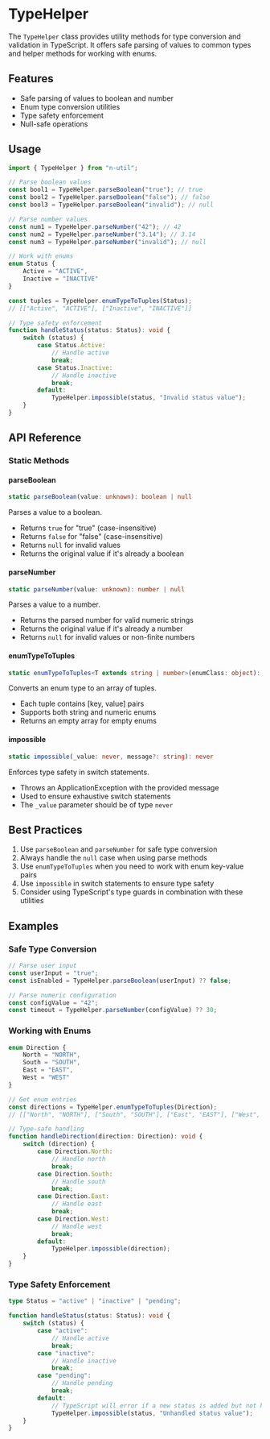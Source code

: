 # TypeHelper

The `TypeHelper` class provides utility methods for type conversion and validation in TypeScript. It offers safe parsing of values to common types and helper methods for working with enums.

## Features

- Safe parsing of values to boolean and number
- Enum type conversion utilities
- Type safety enforcement
- Null-safe operations

## Usage

```typescript
import { TypeHelper } from "n-util";

// Parse boolean values
const bool1 = TypeHelper.parseBoolean("true"); // true
const bool2 = TypeHelper.parseBoolean("false"); // false
const bool3 = TypeHelper.parseBoolean("invalid"); // null

// Parse number values
const num1 = TypeHelper.parseNumber("42"); // 42
const num2 = TypeHelper.parseNumber("3.14"); // 3.14
const num3 = TypeHelper.parseNumber("invalid"); // null

// Work with enums
enum Status {
    Active = "ACTIVE",
    Inactive = "INACTIVE"
}

const tuples = TypeHelper.enumTypeToTuples(Status);
// [["Active", "ACTIVE"], ["Inactive", "INACTIVE"]]

// Type safety enforcement
function handleStatus(status: Status): void {
    switch (status) {
        case Status.Active:
            // Handle active
            break;
        case Status.Inactive:
            // Handle inactive
            break;
        default:
            TypeHelper.impossible(status, "Invalid status value");
    }
}
```

## API Reference

### Static Methods

#### parseBoolean
```typescript
static parseBoolean(value: unknown): boolean | null
```
Parses a value to a boolean.

- Returns `true` for "true" (case-insensitive)
- Returns `false` for "false" (case-insensitive)
- Returns `null` for invalid values
- Returns the original value if it's already a boolean

#### parseNumber
```typescript
static parseNumber(value: unknown): number | null
```
Parses a value to a number.

- Returns the parsed number for valid numeric strings
- Returns the original value if it's already a number
- Returns `null` for invalid values or non-finite numbers

#### enumTypeToTuples
```typescript
static enumTypeToTuples<T extends string | number>(enumClass: object): Array<[string, T]>
```
Converts an enum type to an array of tuples.

- Each tuple contains [key, value] pairs
- Supports both string and numeric enums
- Returns an empty array for empty enums

#### impossible
```typescript
static impossible(_value: never, message?: string): never
```
Enforces type safety in switch statements.

- Throws an ApplicationException with the provided message
- Used to ensure exhaustive switch statements
- The `_value` parameter should be of type `never`

## Best Practices

1. Use `parseBoolean` and `parseNumber` for safe type conversion
2. Always handle the `null` case when using parse methods
3. Use `enumTypeToTuples` when you need to work with enum key-value pairs
4. Use `impossible` in switch statements to ensure type safety
5. Consider using TypeScript's type guards in combination with these utilities

## Examples

### Safe Type Conversion

```typescript
// Parse user input
const userInput = "true";
const isEnabled = TypeHelper.parseBoolean(userInput) ?? false;

// Parse numeric configuration
const configValue = "42";
const timeout = TypeHelper.parseNumber(configValue) ?? 30;
```

### Working with Enums

```typescript
enum Direction {
    North = "NORTH",
    South = "SOUTH",
    East = "EAST",
    West = "WEST"
}

// Get enum entries
const directions = TypeHelper.enumTypeToTuples(Direction);
// [["North", "NORTH"], ["South", "SOUTH"], ["East", "EAST"], ["West", "WEST"]]

// Type-safe handling
function handleDirection(direction: Direction): void {
    switch (direction) {
        case Direction.North:
            // Handle north
            break;
        case Direction.South:
            // Handle south
            break;
        case Direction.East:
            // Handle east
            break;
        case Direction.West:
            // Handle west
            break;
        default:
            TypeHelper.impossible(direction);
    }
}
```

### Type Safety Enforcement

```typescript
type Status = "active" | "inactive" | "pending";

function handleStatus(status: Status): void {
    switch (status) {
        case "active":
            // Handle active
            break;
        case "inactive":
            // Handle inactive
            break;
        case "pending":
            // Handle pending
            break;
        default:
            // TypeScript will error if a new status is added but not handled
            TypeHelper.impossible(status, "Unhandled status value");
    }
}
``` 
